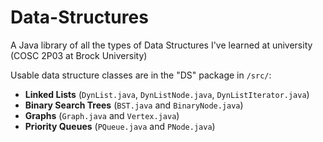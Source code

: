 # Data-Structures
A Java library of all the types of Data Structures I've learned at university (COSC 2P03 at Brock University)

Usable data structure classes are in the "DS" package in `/src/`:
- **Linked Lists** (`DynList.java`, `DynListNode.java`, `DynListIterator.java`)
- **Binary Search Trees** (`BST.java` and `BinaryNode.java`)
- **Graphs** (`Graph.java` and `Vertex.java`)
- **Priority Queues** (`PQueue.java` and `PNode.java`)
